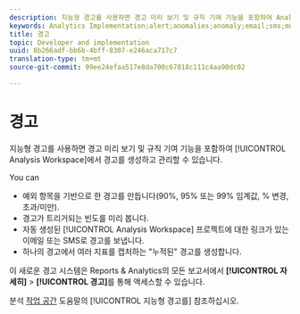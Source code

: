 ```yaml
---
description: 지능형 경고를 사용하면 경고 미리 보기 및 규칙 기여 기능을 포함하여 Analysis Workspace에서 경고를 생성하고 관리할 수 있습니다.
keywords: Analytics Implementation;alert;anomalies;anomaly;email;sms;multiple metrics
title: 경고
topic: Developer and implementation
uuid: 8b266adf-bb6b-4bff-8307-e246aca717c7
translation-type: tm+mt
source-git-commit: 99ee24efaa517e8da700c67818c111c4aa90dc02

---
```



# 경고

지능형 경고를 사용하면 경고 미리 보기 및 규칙 기여 기능을 포함하여 [!UICONTROL Analysis Workspace]에서 경고를 생성하고 관리할 수 있습니다.

You can

* 예외 항목을 기반으로 한 경고를 만듭니다(90%, 95% 또는 99% 임계값, % 변경, 초과/미만).
* 경고가 트리거되는 빈도를 미리 봅니다.
* 자동 생성된 [!UICONTROL Analysis Workspace] 프로젝트에 대한 링크가 있는 이메일 또는 SMS로 경고를 보냅니다.
* 하나의 경고에서 여러 지표를 캡처하는 "누적된" 경고를 생성합니다.

이 새로운 경고 시스템은 Reports &amp; Analytics의 모든 보고서에서 **[!UICONTROL 자세히]** &gt; **[!UICONTROL 경고]**&#x200B;를 통해 액세스할 수 있습니다.

분석 [작업 공간](https://marketing.adobe.com/resources/help/en_US/analytics/analysis-workspace/intellligent_alerts.html) 도움말의 [!UICONTROL 지능형 경고를] 참조하십시오.

